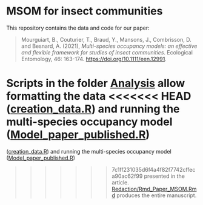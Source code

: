 
# MSOM for insect communities

This repository contains the data and code for our paper:

> Mourguiart, B., Couturier, T., Braud, Y., Mansons, J., Combrisson, D.
> and Besnard, A. (2021), *Multi-species occupancy models: an effective
> and flexible framework for studies of insect communities*. Ecological
> Entomology, 46: 163-174. <https://doi.org/10.1111/een.12991>.

Scripts in the folder [Analysis](Analyse) allow formatting the data
<<<<<<< HEAD
([creation_data.R](https://github.com/bmourgui/msom_orthoptera/blob/main/Analyse/creation_data.R))
and running the multi-species occupancy model
([Model_paper_published.R](https://github.com/bmourgui/msom_orthoptera/blob/main/Analyse/Model_paper_published.R))
=======
([creation_data.R](blob/main/Analyse/creation_data.R)) and running the
multi-species occupancy model
([Model_paper_published.R](blob/main/Analyse/Model_paper_published.R))
>>>>>>> 7c1ff231035d6f4a4f82f7742cffeca90ac62f99
presented in the article.
[Redaction/Rmd_Paper_MSOM.Rmd](https://github.com/bmourgui/msom_orthoptera/blob/main/Redaction/Rmd_Paper_MSOM.Rmd)
produces the entire manuscript.
